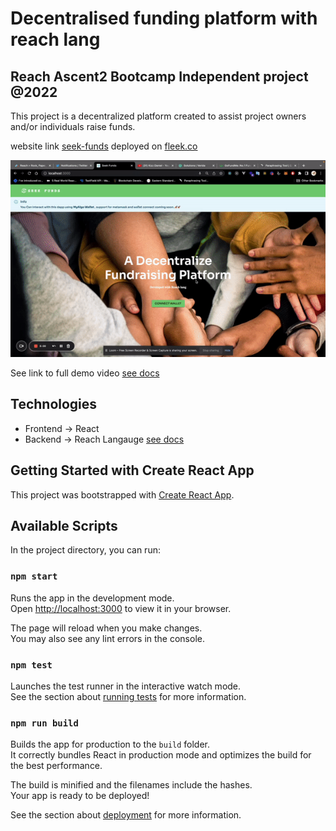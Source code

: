 
# Decentralised funding platform with reach lang

## Reach Ascent2 Bootcamp Independent project @2022

This project is a decentralized platform created to assist project owners and/or individuals raise funds.

website link [seek-funds](https://seek-funds.on.fleek.co) deployed on [fleek.co](https://fleek.co/)

![Seek Funds Demo](demo/fp-demo.gif)

See link to full demo video [see docs](https://docs.reach.sh/)

## Technologies

- Frontend -> React
- Backend  -> Reach Langauge [see docs](https://docs.reach.sh/)

## Getting Started with Create React App

This project was bootstrapped with [Create React App](https://github.com/facebook/create-react-app).

## Available Scripts

In the project directory, you can run:

### `npm start`

Runs the app in the development mode.\
Open [http://localhost:3000](http://localhost:3000) to view it in your browser.

The page will reload when you make changes.\
You may also see any lint errors in the console.

### `npm test`

Launches the test runner in the interactive watch mode.\
See the section about [running tests](https://facebook.github.io/create-react-app/docs/running-tests) for more information.

### `npm run build`

Builds the app for production to the `build` folder.\
It correctly bundles React in production mode and optimizes the build for the best performance.

The build is minified and the filenames include the hashes.\
Your app is ready to be deployed!

See the section about [deployment](https://facebook.github.io/create-react-app/docs/deployment) for more information.

